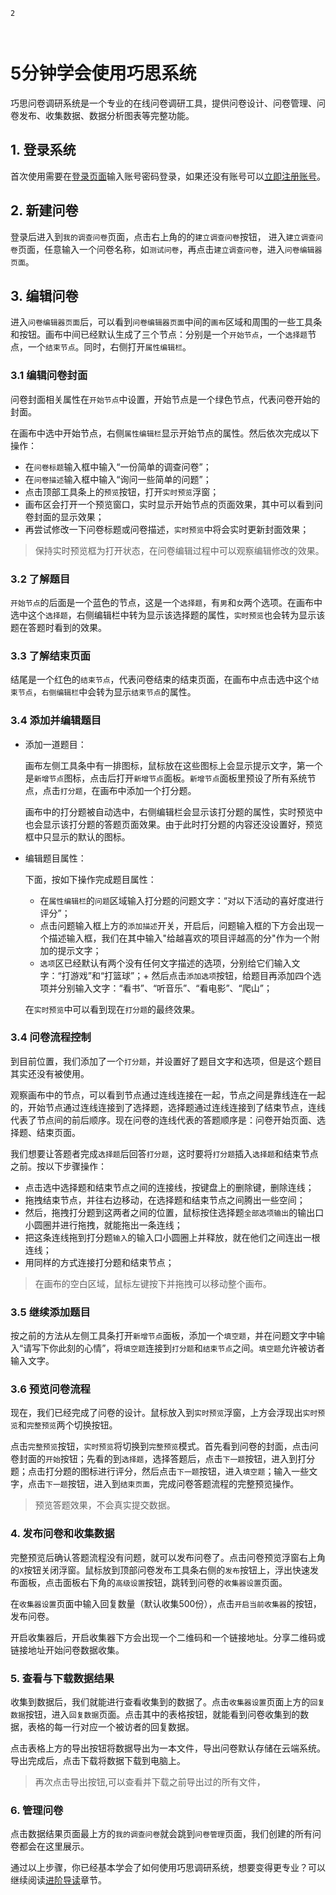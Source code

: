 ```index
2
```
```tag

```
```summary

```
# 5分钟学会使用巧思系统

巧思问卷调研系统是一个专业的在线问卷调研工具，提供问卷设计、问卷管理、问卷发布、收集数据、数据分析图表等完整功能。

## 1. 登录系统

首次使用需要在[登录页面](https://dashboard.choiceform.com/login)输入账号密码登录，如果还没有账号可以[立即注册账号](https://dashboard.choiceform.com/sign-up)。

## 2. 新建问卷

登录后进入到`我的调查问卷`页面，点击右上角的的`建立调查问卷`按钮，
进入`建立调查问卷`页面，任意输入一个问卷名称，如`测试问卷`，再点击`建立调查问卷`，进入`问卷编辑器页面`。

## 3. 编辑问卷

进入`问卷编辑器页面`后，可以看到`问卷编辑器页面`中间的`画布`区域和周围的一些工具条和按钮。画布中间已经默认生成了三个节点：分别是一个`开始节点`，一个`选择题`节点，一个`结束节点`。同时，右侧打开`属性编辑栏`。

### 3.1 编辑问卷封面
问卷封面相关属性在`开始节点`中设置，开始节点是一个绿色节点，代表问卷开始的封面。

在画布中选中开始节点，右侧`属性编辑栏`显示开始节点的属性。然后依次完成以下操作：
+ 在`问卷标题`输入框中输入“一份简单的调查问卷”；
+ 在`问卷描述`输入框中输入“询问一些简单的问题”；
+ 点击顶部工具条上的`预览`按钮，打开`实时预览`浮窗；
+ 画布区会打开一个预览窗口，实时显示开始节点的页面效果，其中可以看到问卷封面的显示效果；
+ 再尝试修改一下问卷标题或问卷描述，`实时预览`中将会实时更新封面效果；

> 保持实时预览框为打开状态，在问卷编辑过程中可以观察编辑修改的效果。


### 3.2 了解题目
`开始节点`的后面是一个蓝色的节点，这是一个`选择题`，有`男`和`女`两个选项。在画布中选中这个`选择题`，右侧编辑栏中转为显示该选择题的属性，`实时预览`也会转为显示该题在答题时看到的效果。

### 3.3 了解结束页面
结尾是一个红色的`结束节点`，代表问卷结束的结束页面，在画布中点击选中这个`结束节点`，`右侧编辑栏`中会转为显示`结束节点`的属性。

### 3.4 添加并编辑题目

+ 添加一道题目：

  画布左侧工具条中有一排图标，鼠标放在这些图标上会显示提示文字，第一个是`新增节点`图标，点击后打开`新增节点`面板。`新增节点`面板里预设了所有系统节点，点击`打分题`，在画布中添加一个打分题。

  画布中的打分题被自动选中，右侧编辑栏会显示该打分题的属性，实时预览中也会显示该打分题的答题页面效果。由于此时打分题的内容还没设置好，预览框中只显示的默认的图标。

+ 编辑题目属性：

  下面，按如下操作完成题目属性：
  + 在`属性编辑栏`的`问题`区域输入打分题的问题文字：“对以下活动的喜好度进行评分”；
  + 点击问题输入框上方的`添加描述`开关，开启后，问题输入框的下方会出现一个描述输入框，我们在其中输入"给越喜欢的项目评越高的分"作为一个附加的提示文字；
  + `选项`区已经默认有两个没有任何文字描述的选项，分别给它们输入文字：“打游戏”和“打篮球”；+ 然后点击`添加选项`按钮，给题目再添加四个选项并分别输入文字：“看书”、“听音乐”、“看电影”、“爬山”；

  在`实时预览`中可以看到现在`打分题`的最终效果。

### 3.4 问卷流程控制
到目前位置，我们添加了一个`打分题`，并设置好了题目文字和选项，但是这个题目其实还没有被使用。

观察画布中的节点，可以看到节点通过连线连接在一起，节点之间是靠线连在一起的，开始节点通过连线连接到了选择题，选择题通过连线连接到了结束节点，连线代表了节点间的前后顺序。现在问卷的连线代表的答题顺序是：问卷开始页面、选择题、结束页面。

我们想要让答题者完成`选择题`后回答`打分题`，这时要将`打分题`插入`选择题`和结束节点之前。按以下步骤操作：

+ 点击选中选择题和结束节点之间的连接线，按键盘上的删除键，删除连线；
+ 拖拽结束节点，并往右边移动，在选择题和结束节点之间腾出一些空间；
+ 然后，拖拽打分题到这两者之间的位置，鼠标按住选择题`全部选项输出`的输出口小圆圈并进行拖拽，就能拖出一条连线；
+ 把这条连线拖到打分题`输入`的输入口小圆圈上并释放，就在他们之间连出一根连线；
+ 用同样的方式连接打分题和结束节点；

> 在画布的空白区域，鼠标左键按下并拖拽可以移动整个画布。

### 3.5 继续添加题目
按之前的方法从左侧工具条打开`新增节点`面板，添加一个`填空题`，并在问题文字中输入“请写下你此刻的心情”，将`填空题`连接到`打分题`和`结束节点`之间。`填空题`允许被访者输入文字。

### 3.6 预览问卷流程
现在，我们已经完成了问卷的设计。鼠标放入到`实时预览`浮窗，上方会浮现出`实时预览`和`完整预览`两个切换按钮。

点击`完整预览`按钮，`实时预览`将切换到`完整预览`模式。首先看到问卷的封面，点击问卷封面的`开始`按钮；先看的到`选择题`，选择答题后，点击`下一题`按钮，进入到打分题；点击打分题的图标进行评分，然后点击`下一题`按钮，进入`填空题`；输入一些文字，点击`下一题`按钮，进入到`结束页面`，完成问卷答题流程的完整预览操作。

> 预览答题效果，不会真实提交数据。

### 4. 发布问卷和收集数据
完整预览后确认答题流程没有问题，就可以发布问卷了。点击问卷预览浮窗右上角的`X`按钮关闭浮窗。鼠标放到顶部问卷发布工具条右侧的`发布`按钮上，浮出快速发布面板，点击面板右下角的`高级设置`按钮，跳转到问卷的`收集器设置`页面。

在`收集器设置`页面中输入回复数量（默认收集500份），点击`开启当前收集器`的按钮，发布问卷。

开启收集器后，开启收集器下方会出现一个二维码和一个链接地址。分享二维码或链接地址开始问卷数据收集。

### 5. 查看与下载数据结果

收集到数据后，我们就能进行查看收集到的数据了。点击`收集器设置`页面上方的`回复数据`按钮，进入`回复数据`页面。点击其中的表格按钮，就能看到问卷收集到的数据，表格的每一行对应一个被访者的回复数据。

点击表格上方的导出按钮将数据导出为一本文件，导出问卷默认存储在云端系统。导出完成后，点击下载将数据下载到电脑上。

> 再次点击导出按钮,可以查看并下载之前导出过的所有文件，


### 6. 管理问卷

点击数据结果页面最上方的`我的调查问卷`就会跳到`问卷管理`页面，我们创建的所有问卷都会在这里展示。


通过以上步骤，你已经基本学会了如何使用巧思调研系统，想要变得更专业？可以继续阅读[进阶导读](./dive-into.md)章节。




